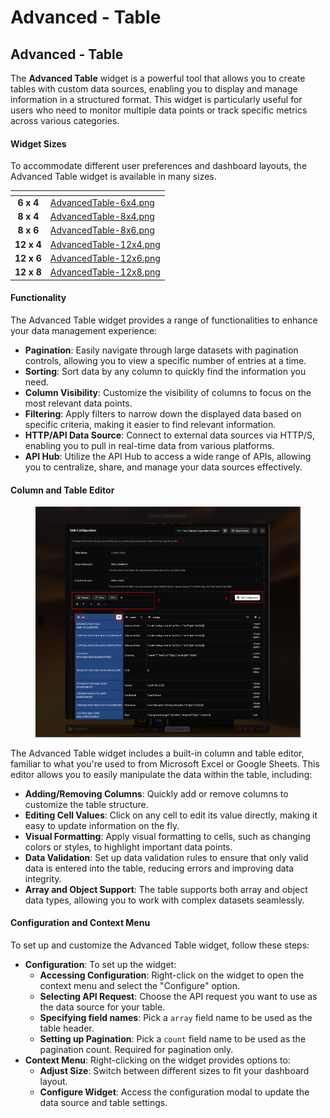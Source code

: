 # Advanced - Table

## Advanced - Table

The **Advanced Table** widget is a powerful tool that allows you to create tables with custom data sources, enabling you to display and manage information in a structured format. This widget is particularly useful for users who need to monitor multiple data points or track specific metrics across various categories.

#### Widget Sizes

To accommodate different user preferences and dashboard layouts, the Advanced Table widget is available in many sizes.

<table data-card-size="large" data-view="cards" data-full-width="true"><thead><tr><th align="center"></th><th data-hidden data-card-cover data-type="files"></th></tr></thead><tbody><tr><td align="center"><strong>6 x 4</strong></td><td><a href="../../.gitbook/assets/AdvancedTable-6x4.png">AdvancedTable-6x4.png</a></td></tr><tr><td align="center"><strong>8 x 4</strong></td><td><a href="../../.gitbook/assets/AdvancedTable-8x4.png">AdvancedTable-8x4.png</a></td></tr><tr><td align="center"><strong>8 x 6</strong></td><td><a href="../../.gitbook/assets/AdvancedTable-8x6.png">AdvancedTable-8x6.png</a></td></tr><tr><td align="center"><strong>12 x 4</strong></td><td><a href="../../.gitbook/assets/AdvancedTable-12x4.png">AdvancedTable-12x4.png</a></td></tr><tr><td align="center"><strong>12 x 6</strong></td><td><a href="../../.gitbook/assets/AdvancedTable-12x6.png">AdvancedTable-12x6.png</a></td></tr><tr><td align="center"><strong>12 x 8</strong></td><td><a href="../../.gitbook/assets/AdvancedTable-12x8.png">AdvancedTable-12x8.png</a></td></tr></tbody></table>

#### Functionality

The Advanced Table widget provides a range of functionalities to enhance your data management experience:

* **Pagination**: Easily navigate through large datasets with pagination controls, allowing you to view a specific number of entries at a time.
* **Sorting**: Sort data by any column to quickly find the information you need.
* **Column Visibility**: Customize the visibility of columns to focus on the most relevant data points.
* **Filtering**: Apply filters to narrow down the displayed data based on specific criteria, making it easier to find relevant information.
* **HTTP/API Data Source**: Connect to external data sources via HTTP/S, enabling you to pull in real-time data from various platforms.
* **API Hub**: Utilize the API Hub to access a wide range of APIs, allowing you to centralize, share, and manage your data sources effectively.

#### Column and Table Editor

<figure><img src="../../.gitbook/assets/advanced-table-guide-columns.png" alt=""><figcaption></figcaption></figure>

The Advanced Table widget includes a built-in column and table editor, familiar to what you're used to from Microsoft Excel or Google Sheets. This editor allows you to easily manipulate the data within the table, including:

* **Adding/Removing Columns**: Quickly add or remove columns to customize the table structure.
* **Editing Cell Values**: Click on any cell to edit its value directly, making it easy to update information on the fly.
* **Visual Formatting**: Apply visual formatting to cells, such as changing colors or styles, to highlight important data points.
* **Data Validation**: Set up data validation rules to ensure that only valid data is entered into the table, reducing errors and improving data integrity.
* **Array and Object Support**: The table supports both array and object data types, allowing you to work with complex datasets seamlessly.

#### Configuration and Context Menu

To set up and customize the Advanced Table widget, follow these steps:

* **Configuration**: To set up the widget:
  * **Accessing Configuration**: Right-click on the widget to open the context menu and select the "Configure" option.
  * **Selecting API Request**: Choose the API request you want to use as the data source for your table.
  * **Specifying field names**: Pick a `array` field name to be used as the table header.
  * **Setting up Pagination**: Pick a `count` field name to be used as the pagination count. Required for pagination only.
* **Context Menu**: Right-clicking on the widget provides options to:
  * **Adjust Size**: Switch between different sizes to fit your dashboard layout.
  * **Configure Widget**: Access the configuration modal to update the data source and table settings.
